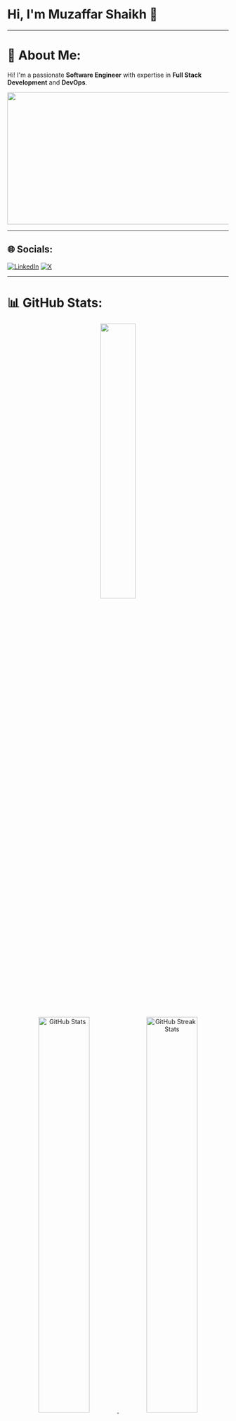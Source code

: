 # Hi, I'm Muzaffar Shaikh 👋

---

# 💫 About Me:
Hi! I'm a passionate **Software Engineer** with expertise in **Full Stack Development** and **DevOps**. 

<p align="center">
<a href="https://github.com/devxb/gitanimals">
<img
  src="https://render.gitanimals.org/farms/mohammadmuzaffarshaikh"
  width="600"
  height="300"
/>
</a>
</p>

---

## 🌐 Socials:

[![LinkedIn](https://img.shields.io/badge/LinkedIn-%230077B5.svg?logo=linkedin&logoColor=white)](https://linkedin.com/in/muzaffarshaikh11) 
[![X](https://img.shields.io/badge/X-black.svg?logo=X&logoColor=white)](https://x.com/Muzaffa27596204)  

---

# 📊 GitHub Stats:
<p align="center">
  <img src="https://github-readme-stats.vercel.app/api/top-langs/?username=mohammadmuzaffarshaikh&layout=compact&theme=dark" width="40%"/> 
</p>

<p align="center">
  <a href="https://github.com/Mohammad-Muzaffar?tab=repositories">
    <img src="https://github-readme-stats-one-bice.vercel.app/api?username=mohammadmuzaffarshaikh&theme=gotham&show_icons=true&count_private=true&hide_border=false&role=OWNER,ORGANIZATION_MEMBER,COLLABORATOR" width="48%" alt="GitHub Stats"/>
  </a>
  <a href="https://github.com/mohammadmuzaffarshaikh?tab=stars">
    <img src="https://github-readme-streak-stats.herokuapp.com?user=mohammadmuzaffarshaikh&theme=gotham&hide_border=false&date_format=M%20j%5B%2C%20Y%5D" width="48%" alt="GitHub Streak Stats"/>
  </a>
</p>

---

# 📈 Contribution Graph:
<p align="center">
  <img src="https://github-readme-activity-graph.vercel.app/graph?username=mohammadmuzaffarshaikh&theme=gotham&hide_border=false&hide_title=false&area=true&custom_title=Contribution%20Graph%20in%20All%20Repositories" width="95%" alt="Activity Graph"/>
</p>

---

## 🏆 GitHub Trophies:
<p align="center">
  <img src="https://github-profile-trophy.vercel.app/?username=mohammadmuzaffarshaikh&column=-1&theme=dracula&layout=compact" width="95%"/> 
</p>
---
